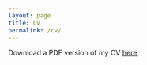 ```yaml
---
layout: page
title: CV
permalink: /cv/
---
```


Download a PDF version of my CV [here](https://drive.google.com/open?id=1rE6h2UvFrkyn4Xn7GYecZy0IRXk5Hm66).
